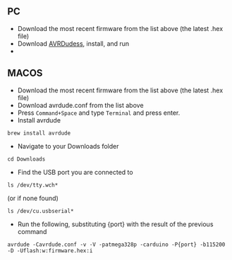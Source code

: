 ## PC

* Download the most recent firmware from the list above (the latest .hex file)
* Download <a href='https://blog.zakkemble.net/download/AVRDUDESS-2.13-setup.exe'>AVRDudess</a>, install, and run
* 


## MACOS

* Download the most recent firmware from the list above (the latest .hex file)
* Download avrdude.conf from the list above
* Press `Command+Space` and type `Terminal` and press enter.
* Install avrdude
```
brew install avrdude
```
* Navigate to your Downloads folder
```
cd Downloads
```
* Find the USB port you are connected to
```
ls /dev/tty.wch*
```
(or if none found)
```
ls /dev/cu.usbserial*
```
* Run the following, substituting {port} with the result of the previous command
```
avrdude -Cavrdude.conf -v -V -patmega328p -carduino -P{port} -b115200 -D -Uflash:w:firmware.hex:i
```

